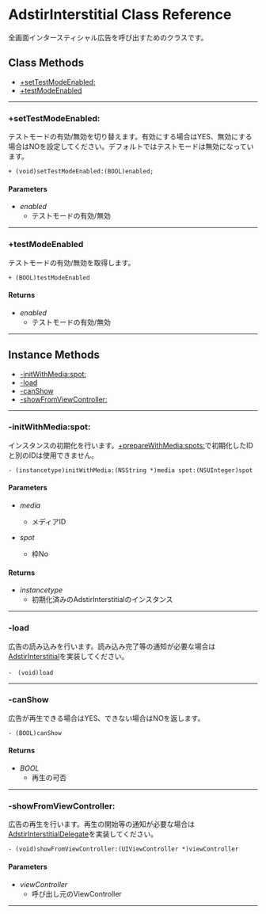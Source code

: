 # AdstirInterstitial Class Reference

全画面インタースティシャル広告を呼び出すためのクラスです。

## Class Methods

* [+setTestModeEnabled:](#settestmodeenabled)
* [+testModeEnabled](#testmodeenabled)

***

### +setTestModeEnabled:
テストモードの有効/無効を切り替えます。有効にする場合はYES、無効にする場合はNOを設定してください。デフォルトではテストモードは無効になっています。
```objc
+ (void)setTestModeEnabled:(BOOL)enabled;
```

#### Parameters
* _enabled_
    * テストモードの有効/無効

***

### +testModeEnabled
テストモードの有効/無効を取得します。

```objc
+ (BOOL)testModeEnabled
```

#### Returns
* _enabled_
    * テストモードの有効/無効

***

## Instance Methods
* [-initWithMedia:spot:](#-initwithmediaspot)
* [-load](#-load)
* [-canShow](#-canshow)
* [-showFromViewController:](#-showfromviewcontroller)

***

### -initWithMedia:spot:  
インスタンスの初期化を行います。[+prepareWithMedia:spots:](#preparewithmediaspots)で初期化したIDと別のIDは使用できません。
```objc
- (instancetype)initWithMedia:(NSString *)media spot:(NSUInteger)spot
```

#### Parameters

* _media_
    * メディアID

* _spot_
    * 枠No


#### Returns

* _instancetype_
    * 初期化済みのAdstirInterstitialのインスタンス

***

### -load
広告の読み込みを行います。読み込み完了等の通知が必要な場合は[AdstirInterstitial](AdstirInterstitialDelegate-Protocol-Reference.md)を実装してください。


```objc
-　(void)load
```

***

### -canShow
広告が再生できる場合はYES、できない場合はNOを返します。

```objc
- (BOOL)canShow
```

#### Returns

* _BOOL_
    * 再生の可否

***

### -showFromViewController:
広告の再生を行います。再生の開始等の通知が必要な場合は[AdstirInterstitialDelegate](AdstirInterstitialDelegate-Protocol-Reference.md)を実装してください。


```objc
- (void)showFromViewController:(UIViewController *)viewController
```

#### Parameters

* _viewController_
    * 呼び出し元のViewController

***